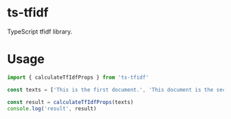 # ts-tfidf
TypeScript tfidf library.

# Usage
```jsx
import { calculateTfIdfProps } from 'ts-tfidf'

const texts = ['This is the first document.', 'This document is the second document.', 'And this is the third one.', 'Is this the first document?']

const result = calculateTfIdfProps(texts)
console.log('result', result)
```